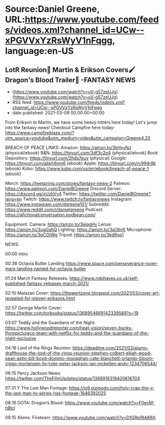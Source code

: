# Source:Daniel Greene, URL:https://www.youtube.com/feeds/videos.xml?channel_id=UCw--xPGVVxYzRsWyV1nFqgg, language:en-US

## LotR Reunion💍 Martin & Erikson Covers🖌️ Dragon's Blood Trailer🐲 -FANTASY NEWS
 - [https://www.youtube.com/watch?v=uV-g57zeUJg](https://www.youtube.com/watch?v=uV-g57zeUJg)
 - RSS feed: https://www.youtube.com/feeds/videos.xml?channel_id=UCw--xPGVVxYzRsWyV1nFqgg
 - date published: 2021-03-09 00:00:00+00:00

From Erikson to Martin, we have some heavy hitters here today! Let's jump into the fantasy news! 
Checkout Campfire here today: https://www.campfireblaze.com/?utm_source=youtube&utm_medium=video&utm_campaign=Greene4.20 

BREACH OF PEACE LINKS: 
Amazon: https://amzn.to/3kHsyNJ (physical/ebook)
B&N: https://tinyurl.com/3df3c2p4 (physical/ebook)
Book Depository: https://tinyurl.com/2hds7euy (physical)
Google: https://tinyurl.com/abkh6mn6 (ebook)
Apple: https://tinyurl.com/rc994r8k (ebook)
Kobo: https://www.kobo.com/us/en/ebook/breach-of-peace-1 (ebook)

Merch: https://teespring.com/stores/fantasy-news-2
Patreon: https://www.patreon.com/DanielBGreene
Discord Server: https://discord.gg/xUzhVv4
Twitter: https://twitter.com/DanielBGreene?lang=en
Twitch: https://www.twitch.tv/fantasynews
Instagram: https://www.instagram.com/dgreene101/
Subreddit: https://www.reddit.com/r/danielgreene 
Podcast: https://afictionalconversation.podbean.com/

Equipment: 
Camera: https://amzn.to/3siqgHv 
Lense: https://amzn.to/3ugGxhQ 
Lighting: https://amzn.to/3aI3brK 
Microphone: https://amzn.to/3pCGtWg 
Tripod: https://amzn.to/3kd9yq1 

NEWS: 

00:00 Intro

00:38 Octavia Butler Landing https://www.space.com/perseverance-rover-mars-landing-named-for-octavia-butler 

01:24 March Fantasy Releases: https://www.robjhayes.co.uk/self-published-fantasy-releases-march-2021/ 

02:10 Malazan Cover: https://thewertzone.blogspot.com/2021/03/cover-art-revealed-for-steven-eriksons.html 

02:57 George Martin Cover: https://twitter.com/torbooks/status/1368954669142339589?s=19 

03:07 Teddy and the Guardians of the Night: https://www.hollywoodreporter.com/heat-vision/seven-bucks-flynnpictureco-team-with-netflix-for-teddy-and-the-guardians-of-the-night-exclusive 

04:16 Lord of the Rings Reunion: https://deadline.com/2021/03/alamo-drafthouse-the-lord-of-the-rings-reunion-stephen-colbert-elijah-wood-sean-astin-bill-boyd-dominic-monaghan-cate-blanchett-orlando-bloom-viggo-mortensen-liv-tyler-peter-jackson-ian-mckellen-andy-1234706544/ 

06:15 Percy Jackson News: https://twitter.com/TheFilmUpdates/status/1368918319420616704

07:31 Y The Last Man Footage: https://io9.gizmodo.com/holy-crap-the-y-the-last-man-tv-series-has-footage-1846392025  

08:16 DOTA: Dragon’s Blood: https://www.youtube.com/watch?v=F0evM-hBlcI 

09:15 Aliens: Fireteam: https://www.youtube.com/watch?v=D1GRp19A89A

